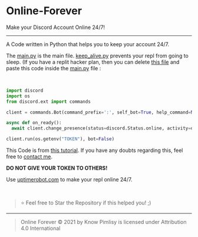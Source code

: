 # Online-Forever
Make your Discord Account Online 24/7!

----

A Code written in Python that helps you to keep your account 24/7.

The [main.py](https://github.com/SealedSaucer/Online-Forever/blob/main/main.py) is the main file. [keep_alive.py](https://github.com/SealedSaucer/Online-Forever/blob/main/keep_alive.py) prevents your repl from going to sleep. (If you have a replit hacker plan, then you can delete [this file](https://github.com/SealedSaucer/Online-Forever/blob/main/keep_alive.py) and paste this code inside the [main.py](https://github.com/SealedSaucer/Online-Forever/blob/main/main.py) file : 

</br>

```py
import discord
import os
from discord.ext import commands

client = commands.Bot(command_prefix=':', self_bot=True, help_command=None)

async def on_ready():
  await client.change_presence(status=discord.Status.online, activity=discord.Game("TESTING"))

client.run(os.getenv("TOKEN"), bot=False)
```

This Code is from [this tutorial](https://youtu.be/yfgEbZAXMAQ). If you have any doubts regarding this, feel free to [contact me](https://dsc.gg/phantom).

**DO NOT GIVE YOUR TOKEN TO OTHERS!**

Use [uptimerobot.com](https://uptimerobot.com) to make your repl online 24/7.

</br>

> ⭐ Feel free to Star the Repository if this helped you! ;)

----

> Online Forever © 2021 by Know Pimlisy is licensed under Attribution 4.0 International 
